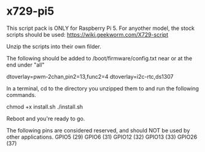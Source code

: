 # x729-pi5
This script pack is ONLY for Raspberry Pi 5. For anyother model, the stock scripts should be used: https://wiki.geekworm.com/X729-script

Unzip the scripts into their own filder.

The following should be added to /boot/firmware/config.txt near or at the end under "all"

dtoverlay=pwm-2chan,pin2=13,func2=4
dtoverlay=i2c-rtc,ds1307

In a terminal, cd to the directory you unzipped them to and run the following commands.

chmod +x install.sh
./install.sh

Reboot and you're ready to go.

The following pins are considered reserved, and should NOT be used by other applications.
GPIO5 (29)
GPIO6 (31)
GPIO12 (32)
GPIO13 (33)
GPIO26 (37)